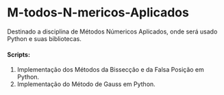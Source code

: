 # M-todos-N-mericos-Aplicados
Destinado a disciplina de Métodos Númericos Aplicados, onde será usado Python e suas bibliotecas.

#### Scripts:

1. Implementação dos Métodos da Bissecção e da Falsa Posição em Python.
2. Implementação do Método de Gauss em Python.

